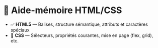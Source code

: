 # 🧾 Aide-mémoire HTML/CSS

- ✅ **HTML5** — Balises, structure sémantique, attributs et caractères spéciaux
- 🎨 **CSS** — Sélecteurs, propriétés courantes, mise en page (flex, grid), etc.
